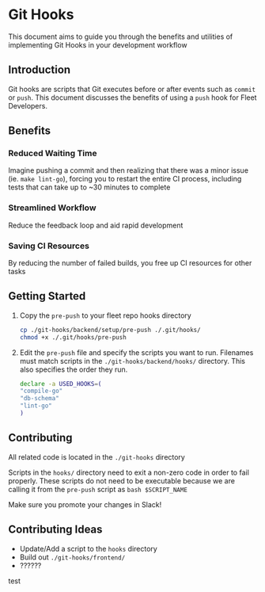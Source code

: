 # Git Hooks

This document aims to guide you through the benefits and utilities of implementing Git Hooks in your
development workflow

## Introduction

Git hooks are scripts that Git executes before or after events such as `commit` or `push`.  This
document discusses the benefits of using a `push` hook for Fleet Developers.

## Benefits

### Reduced Waiting Time

Imagine pushing a commit and then realizing that there was a minor issue (ie. `make
lint-go`), forcing you to restart the entire CI process, including tests that can take up to
~30 minutes to
complete

### Streamlined Workflow

Reduce the feedback loop and aid rapid development

### Saving CI Resources

By reducing the number of failed builds, you free up CI resources for other tasks

## Getting Started

1. Copy the `pre-push` to your fleet repo hooks directory

    ```bash
    cp ./git-hooks/backend/setup/pre-push ./.git/hooks/
    chmod +x ./.git/hooks/pre-push
    ```

2. Edit the `pre-push` file and specify the scripts you want to run.  Filenames must match scripts in the
`./git-hooks/backend/hooks/` directory.  This also specifies the order they run.

    ```bash
    declare -a USED_HOOKS=(
    "compile-go"
    "db-schema"
    "lint-go"
    )
    ```

## Contributing

All related code is located in the `./git-hooks` directory

Scripts in the `hooks/` directory need to exit a non-zero code in order to fail properly.  These
scripts do not need to be executable because we are calling it from the `pre-push` script as `bash
$SCRIPT_NAME`

Make sure you promote your changes in Slack!


## Contributing Ideas

- Update/Add a script to the `hooks` directory
- Build out `./git-hooks/frontend/`
- ??????

test